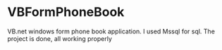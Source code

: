 # VBFormPhoneBook
VB.net windows form phone book application. I used Mssql for sql.
The project is done, all working properly
